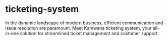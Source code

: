 # ticketing-system
In the dynamic landscape of modern business, efficient communication and issue resolution are paramount. Meet Kamwana ticketing system, your all-in-one solution for streamlined ticket management and customer support.
